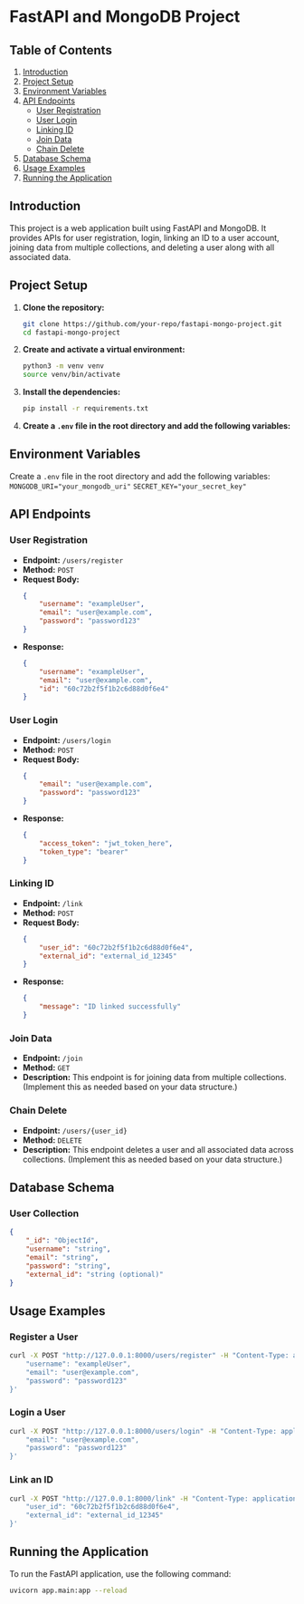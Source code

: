 # FastAPI and MongoDB Project

## Table of Contents

1. [Introduction](#introduction)
2. [Project Setup](#project-setup)
3. [Environment Variables](#environment-variables)
4. [API Endpoints](#api-endpoints)
    - [User Registration](#user-registration)
    - [User Login](#user-login)
    - [Linking ID](#linking-id)
    - [Join Data](#join-data)
    - [Chain Delete](#chain-delete)
5. [Database Schema](#database-schema)
6. [Usage Examples](#usage-examples)
7. [Running the Application](#running-the-application)

## Introduction

This project is a web application built using FastAPI and MongoDB. It provides APIs for user registration, login, linking an ID to a user account, joining data from multiple collections, and deleting a user along with all associated data.

## Project Setup

1. **Clone the repository:**

    ```bash
    git clone https://github.com/your-repo/fastapi-mongo-project.git
    cd fastapi-mongo-project
    ```

2. **Create and activate a virtual environment:**

    ```bash
    python3 -m venv venv
    source venv/bin/activate
    ```

3. **Install the dependencies:**

    ```bash
    pip install -r requirements.txt
    ```

4. **Create a `.env` file in the root directory and add the following variables:**

## Environment Variables

Create a `.env` file in the root directory and add the following variables:
`MONGODB_URI="your_mongodb_uri"`
`SECRET_KEY="your_secret_key"`

## API Endpoints

### User Registration

-   **Endpoint:** `/users/register`
-   **Method:** `POST`
-   **Request Body:**
    ```json
    {
    	"username": "exampleUser",
    	"email": "user@example.com",
    	"password": "password123"
    }
    ```
-   **Response:**
    ```json
    {
    	"username": "exampleUser",
    	"email": "user@example.com",
    	"id": "60c72b2f5f1b2c6d88d0f6e4"
    }
    ```

### User Login

-   **Endpoint:** `/users/login`
-   **Method:** `POST`
-   **Request Body:**
    ```json
    {
    	"email": "user@example.com",
    	"password": "password123"
    }
    ```
-   **Response:**
    ```json
    {
    	"access_token": "jwt_token_here",
    	"token_type": "bearer"
    }
    ```

### Linking ID

-   **Endpoint:** `/link`
-   **Method:** `POST`
-   **Request Body:**
    ```json
    {
    	"user_id": "60c72b2f5f1b2c6d88d0f6e4",
    	"external_id": "external_id_12345"
    }
    ```
-   **Response:**
    ```json
    {
    	"message": "ID linked successfully"
    }
    ```

### Join Data

-   **Endpoint:** `/join`
-   **Method:** `GET`
-   **Description:** This endpoint is for joining data from multiple collections. (Implement this as needed based on your data structure.)

### Chain Delete

-   **Endpoint:** `/users/{user_id}`
-   **Method:** `DELETE`
-   **Description:** This endpoint deletes a user and all associated data across collections. (Implement this as needed based on your data structure.)

## Database Schema

### User Collection

```json
{
	"_id": "ObjectId",
	"username": "string",
	"email": "string",
	"password": "string",
	"external_id": "string (optional)"
}
```

## Usage Examples

### Register a User

```bash
curl -X POST "http://127.0.0.1:8000/users/register" -H "Content-Type: application/json" -d '{
    "username": "exampleUser",
    "email": "user@example.com",
    "password": "password123"
}'
```

### Login a User

```bash
curl -X POST "http://127.0.0.1:8000/users/login" -H "Content-Type: application/json" -d '{
    "email": "user@example.com",
    "password": "password123"
}'
```

### Link an ID

```bash
curl -X POST "http://127.0.0.1:8000/link" -H "Content-Type: application/json" -d '{
    "user_id": "60c72b2f5f1b2c6d88d0f6e4",
    "external_id": "external_id_12345"
}'
```

## Running the Application

To run the FastAPI application, use the following command:

```bash
uvicorn app.main:app --reload
```
